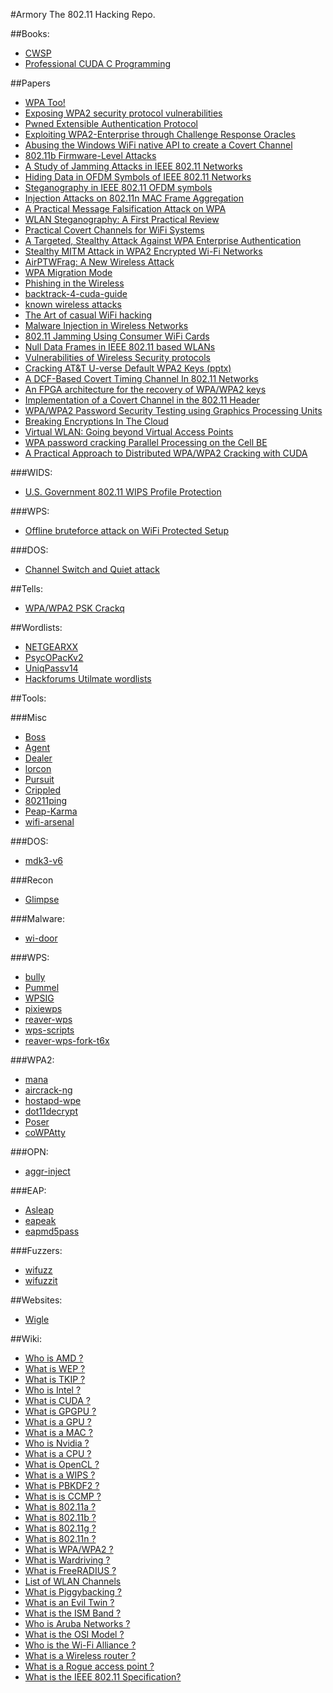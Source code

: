 #Armory
The 802.11 Hacking Repo.

##Books:
- [CWSP](https://kat.cr/cwsp-official-study-guide-exam-pw0-204-sybex-pdf-stormrg-t8734250.html)
- [Professional CUDA C Programming](http://it-ebooks.info/book/4934/)

##Papers
- [WPA Too!](https://www.defcon.org/images/defcon-18/dc-18-presentations/Ahmad/DEFCON-18-Ahmad-WPA-Too-WP.pdf)
- [Exposing WPA2 security protocol vulnerabilities](http://www.inderscienceonline.com/doi/pdf/10.1504/IJICS.2014.059797)
- [Pwned Extensible Authentication Protocol](https://www.shmoocon.org/2008/presentations/PEAP_Antoniewicz.pdf)
- [Exploiting WPA2-Enterprise through Challenge Response Oracles](https://www.brambonne.com/docs/robyns14wpa2enterprise.pdf)
- [Abusing the Windows WiFi native API to create
a Covert Channel](http://www.coresecurity.com/system/files/corelabs-hacklu2011-paperCovertChannel.pdf)
- [802.11b Firmware-Level Attacks](http://www.willhackforsushi.com/papers/firmware_attack.pdf)
- [A Study of Jamming Attacks in IEEE 802.11
Networks](https://deepaknadig.com/wp-content/uploads/2015/04/Technical_Report1.pdf)
- [Hiding Data in OFDM Symbols of IEEE 802.11 Networks](http://www.researchgate.net/profile/Krzysztof_Szczypiorski/publication/45921350_Hiding_Data_in_OFDM_Symbols_of_IEEE_802.11_Networks/links/0c96051f26656e6435000000.pdf)
- [Steganography in IEEE 802.11 OFDM symbols](http://cygnus.tele.pw.edu.pl/~wmazurczyk/art/SCN_WiPad.pdf)
- [Injection Attacks on 802.11n MAC Frame Aggregation](https://github.com/rpp0/aggr-inject/raw/master/paper/ampdu_inj_wisec2015.pdf)
- [A Practical Message Falsification Attack on WPA](http://jwis2009.nsysu.edu.tw/location/paper/A%20Practical%20Message%20Falsification%20Attack%20on%20WPA.pdf)
- [WLAN Steganography: A First Practical Review](http://omen.cs.uni-magdeburg.de/alang/paper/kraetzer_lang_dittmann_kuehne-wlan_stego-acm2006.pdf)
- [Practical Covert Channels for WiFi Systems](http://arxiv.org/pdf/1505.01081.pdf)
- [A Targeted, Stealthy Attack Against WPA Enterprise Authentication](https://www.iseclab.org/papers/eviltwins.pdf)
- [Stealthy MITM Attack in WPA2 Encrypted Wi-Fi Networks](MEGALINK)
- [AirPTWFrag: A New Wireless Attack](http://www.ijser.org/researchpaper%5CAirPTWFrag-A-New-Wireless-Attack.pdf)
- [WPA Migration Mode](https://media.blackhat.com/bh-us-10/whitepapers/Meiners_Sor/Blackhat-USA-2010-Meiners-Sor-WEP-is-back-to-haunt-you-wp.pdf)
- [Phishing in the Wireless](http://opendl.ifip-tc6.org/db/conf/sec/sec2007/MartinovicZBJS07.pdf)
- [backtrack-4-cuda-guide](https://www.offensive-security.com/documentation/backtrack-4-cuda-guide.pdf)
- [known wireless attacks](https://community.jisc.ac.uk/system/files/222/known-wireless-attacks.pdf)
- [The Art of casual WiFi hacking](http://www.infosecwriter.com/pdf/WiFi%20hacking%20article.pdf)
- [Malware Injection in Wireless Networks](https://facwiki.cs.byu.edu/cs665/images/8/8c/06662732.pdf)
- [802.11 Jamming Using Consumer WiFi Cards](http://www.hardywijaya.com/wp-content/uploads/2014/03/WIFI_conference_paper.pdf)
- [Null Data Frames in IEEE 802.11 based WLANs](http://www.cs.odu.edu/~nadeem/classes/cs795-WNS-S13/papers/sec-002.pdf)
- [Vulnerabilities of Wireless Security protocols](http://ijarcet.org/wp-content/uploads/IJARCET-VOL-1-ISSUE-2-34-38.pdf)
- [Cracking AT&T U-verse Default WPA2 Keys (pptx)](http://dc214.org/notes/CrackingWPA.pptx)
- [A DCF-Based Covert Timing Channel In 802.11 Networks](http://scholarworks.gsu.edu/cgi/viewcontent.cgi?article=1070&context=cs_theses)
- [An FPGA architecture for the recovery of WPA/WPA2 keys](http://lib.dr.iastate.edu/cgi/viewcontent.cgi?article=4665&context=etd)
- [Implementation of a Covert Channel in the 802.11 Header](http://staff.aub.edu.lb/~we07/Publications/Implementation%20of%20a%20Covert%20Channel%20in%20the%20802.11%20Header.pdf)
- [WPA/WPA2 Password Security Testing using Graphics Processing Units](http://www.jmeds.eu/index.php/jmeds/article/viewFile/WPA_WPA2_Password_Security_Testing_using_Graphics_Processing_Units/jmeds_5_4_a_7)
- [Breaking Encryptions In The Cloud](https://media.blackhat.com/bh-dc-11/Roth/BlackHat_DC_2011_Roth_Breaking%20encryptions-Slides.pdf)
- [Virtual WLAN: Going beyond Virtual Access Points](http://journal.ub.tu-berlin.de/eceasst/article/viewFile/226/221)
- [WPA password cracking Parallel Processing on the Cell BE](http://projekter.aau.dk/projekter/files/17901417/WPA_password_cracking__Parallel_processing_on_the_Cell_BE_-goup1045.pdf)
- [A Practical Approach to Distributed WPA/WPA2 Cracking with CUDA](https://www.sunjaydhama.com/projects/DWPACLEC2/Report.pdf)

###WIDS:
- [U.S. Government 802.11 WIPS Profile Protection](https://www.niap-ccevs.org/pp/draft_pps/archived/U.S.%20Government%20IEEE%20802.11%20Wireless%20Intrusion%20Detection%20PP%20for%20Medium%20Robustness%20Environments%20v.0.74.pdf)

###WPS:
- [Offline bruteforce attack on WiFi Protected Setup](https://passwordscon.org/wp-content/uploads/2014/08/Dominique_Bongard.pdf)

###DOS:
- [Channel Switch and Quiet attack](https://www.kargl.net/docs/mypapers/2009-10-lcn2009.pdf)

##Tells:
- [WPA/WPA2 PSK Crackq](https://hashcrack.org/crackq/page?n=wpa)

##Wordlists:
- [NETGEARXX](https://mega.co.nz/#!zpNBCI6a!ZAviox8wd3eLgLgh_Brcct-2htjAC7u6C0s-YIhKfew)
- [PsycOPacKv2](http://storage.aircrack-ng.org/users/PsycO/PsycOPacKv2.rar)
- [UniqPassv14](https://mega.co.nz/#!bw0GWZaa!6JrGUcZq4G5Tdk-FscqqqgIhp7LmroJwPxwNBZ0pFCU)
- [Hackforums Utilmate wordlists](https://webcache.googleusercontent.com/search?client=ubuntu&channel=fs&q=cache%3Awww.hackforums.net%2Fshowthread.php%3Ftid%3D2965991&ie=utf-8&oe=utf-8)

##Tools:

###Misc
- [Boss](https://github.com/GuerrillaWarfare/Boss)
- [Agent](https://github.com/GuerrillaWarfare/Agent)
- [Dealer](https://github.com/GuerrillaWarfare/Dealer)
- [lorcon](https://github.com/GuerrillaWarfare/lorcon)
- [Pursuit](https://github.com/GuerrillaWarfare/Pursuit)
- [Crippled](https://github.com/GuerrillaWarfare/Crippled)
- [80211ping](https://github.com/tillwo/80211ping)
- [Peap-Karma](https://github.com/phikshun/Peap-Karma)
- [wifi-arsenal](https://github.com/0x90/wifi-arsenal)

###DOS:
- [mdk3-v6](http://aspj.aircrack-ng.org/mdk3-v6.tar.bz2)

###Recon
- [Glimpse](https://github.com/GuerrillaWarfare/Glimpse)

###Malware:
- [wi-door](https://github.com/Vivek-Ramachandran/wi-door)

###WPS:
- [bully](https://github.com/Lrs121/bully)
- [Pummel](https://github.com/GuerrillaWarfare/Pummel)
- [WPSIG](https://github.com/0x90/WPSIG)
- [pixiewps](https://github.com/wiire/pixiewps)
- [reaver-wps](https://github.com/gabrielrcouto/reaver-wps)
- [wps-scripts](https://github.com/0x90/wps-scripts)
- [reaver-wps-fork-t6x](https://github.com/t6x/reaver-wps-fork-t6x)

###WPA2:
- [mana](https://github.com/sensepost/mana)
- [aircrack-ng](https://github.com/aircrack-ng/aircrack-ng)
- [hostapd-wpe](https://github.com/OpenSecurityResearch/hostapd-wpe)
- [dot11decrypt](https://github.com/mfontanini/dot11decrypt)
- [Poser](https://github.com/GuerrillaWarfare/Poser)
- [coWPAtty](http://www.willhackforsushi.com/?page_id=50)

###OPN:
- [aggr-inject](https://github.com/rpp0/aggr-inject)

###EAP:
- [Asleap](http://www.willhackforsushi.com/?page_id=41)
- [eapeak](https://github.com/securestate/eapeak)
- [eapmd5pass](http://www.willhackforsushi.com/?page_id=67)

###Fuzzers:
- [wifuzz](https://github.com/0x90/wifuzz)
- [wifuzzit](https://github.com/0xd012/wifuzzit)

##Websites:
- [Wigle](https://wigle.net/)

##Wiki:
- [Who is AMD ?](https://en.wikipedia.org/wiki/Advanced_Micro_Devices)
- [What is WEP ?](https://en.wikipedia.org/wiki/Wired_Equivalent_Privacy)
- [What is TKIP ?](https://en.wikipedia.org/wiki/Temporal_Key_Integrity_Protocol)
- [Who is Intel ?](https://en.wikipedia.org/wiki/Intel)
- [What is CUDA ?](https://en.wikipedia.org/wiki/CUDA)
- [What is GPGPU ?](https://en.wikipedia.org/wiki/General-purpose_computing_on_graphics_processing_units)
- [What is a GPU ?](https://en.wikipedia.org/wiki/Graphics_processing_unit)
- [What is a MAC ?](https://en.wikipedia.org/wiki/Media_access_control)
- [Who is Nvidia ?](https://en.wikipedia.org/wiki/Nvidia)
- [What is a CPU ?](https://en.wikipedia.org/wiki/Central_processing_unit)
- [What is OpenCL ?](https://en.wikipedia.org/wiki/OpenCL)
- [What is a WIPS ?](https://en.wikipedia.org/wiki/Wireless_intrusion_prevention_system)
- [What is PBKDF2 ?](https://en.wikipedia.org/wiki/PBKDF2)
- [What is is CCMP ?](https://en.wikipedia.org/wiki/CCMP)
- [What is 802.11a ?](https://en.wikipedia.org/wiki/802.11a)
- [What is 802.11b ?](https://en.wikipedia.org/wiki/802.11b)
- [What is 802.11g ?](https://en.wikipedia.org/wiki/802.11g)
- [What is 802.11n ?](https://en.wikipedia.org/wiki/802.11n)
- [What is WPA/WPA2 ?](https://en.wikipedia.org/wiki/Wi-Fi_Protected_Access)
- [What is Wardriving ?](https://en.wikipedia.org/wiki/Wardriving)
- [What is FreeRADIUS ?](https://en.wikipedia.org/wiki/FreeRADIUS)
- [List of WLAN Channels](https://en.wikipedia.org/wiki/List_of_WLAN_channels)
- [What is Piggybacking ?](https://en.wikipedia.org/wiki/Piggybacking_%28Internet_access%29)
- [What is an Evil Twin ?](https://en.wikipedia.org/wiki/Evil_twin_%28wireless_networks%29)
- [What is the ISM Band ?](https://en.wikipedia.org/wiki/ISM_band)
- [Who is Aruba Networks ?](https://en.wikipedia.org/wiki/Aruba_Networks)
- [What is the OSI Model ?](https://en.wikipedia.org/wiki/OSI_model)
- [Who is the Wi-Fi Alliance ?](https://en.wikipedia.org/wiki/Wi-Fi_Alliance)
- [What is a Wireless router ?](https://en.wikipedia.org/wiki/Wireless_router)
- [What is a Rogue access point ?](https://en.wikipedia.org/wiki/Rogue_access_point)
- [What is the IEEE 802.11 Specification?](https://en.wikipedia.org/wiki/IEEE_802.11)
